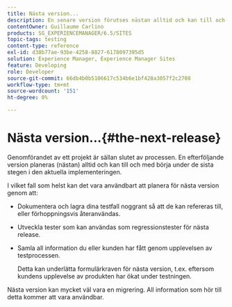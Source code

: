```yaml
---
title: Nästa version...
description: En senare version förutses nästan alltid och kan till och med börja under de sista stegen i den aktuella implementeringen
contentOwner: Guillaume Carlino
products: SG_EXPERIENCEMANAGER/6.5/SITES
topic-tags: testing
content-type: reference
exl-id: d38b77ae-93be-4258-8827-6178097395d5
solution: Experience Manager, Experience Manager Sites
feature: Developing
role: Developer
source-git-commit: 66db4b0b5106617c534b6e1bf428a3057f2c2708
workflow-type: tm+mt
source-wordcount: '151'
ht-degree: 0%

---
```


# Nästa version...{#the-next-release}

Genomförandet av ett projekt är sällan slutet av processen. En efterföljande version planeras (nästan) alltid och kan till och med börja under de sista stegen i den aktuella implementeringen.

I vilket fall som helst kan det vara användbart att planera för nästa version genom att:

* Dokumentera och lagra dina testfall noggrant så att de kan refereras till, eller förhoppningsvis återanvändas.
* Utveckla tester som kan användas som regressionstester för nästa release.
* Samla all information du eller kunden har fått genom upplevelsen av testprocessen.

  Detta kan underlätta formulärkraven för nästa version, t.ex. eftersom kundens upplevelse av produkten har ökat under testningen.

Nästa version kan mycket väl vara en migrering. All information som hör till detta kommer att vara användbar.
